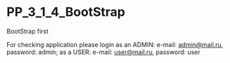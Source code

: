 # PP_3_1_4_BootStrap
BootStrap first

For checking application please login as an ADMIN: e-mail: admin@mail.ru, password: admin;
                                       as a USER: e-mail: user@mail.ru, password: user
